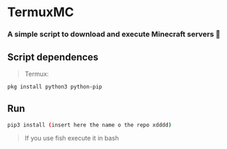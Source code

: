# TermuxMC
### A simple script to download and execute Minecraft servers 🎇


## Script dependences

> Termux:
```bash
pkg install python3 python-pip
```

## Run
```bash
pip3 install (insert here the name o the repo xdddd)
```

> If you use fish execute it in bash

